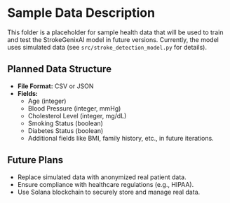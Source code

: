 # Sample Data Description

This folder is a placeholder for sample health data that will be used to train and test the StrokeGenixAI model in future versions. Currently, the model uses simulated data (see `src/stroke_detection_model.py` for details). 

## Planned Data Structure
- **File Format:** CSV or JSON
- **Fields:**
  - Age (integer)
  - Blood Pressure (integer, mmHg)
  - Cholesterol Level (integer, mg/dL)
  - Smoking Status (boolean)
  - Diabetes Status (boolean)
  - Additional fields like BMI, family history, etc., in future iterations.

## Future Plans
- Replace simulated data with anonymized real patient data.
- Ensure compliance with healthcare regulations (e.g., HIPAA).
- Use Solana blockchain to securely store and manage real data.
